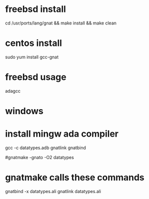# freebsd install
cd /usr/ports/lang/gnat && make install && make clean

# centos install
sudo yum install gcc-gnat


# freebsd usage
adagcc

# windows
# install mingw ada compiler
gcc -c datatypes.adb
gnatlink
gnatbind

#gnatmake -gnato -O2 datatypes

# gnatmake calls these commands
gnatbind -x datatypes.ali
gnatlink datatypes.ali
